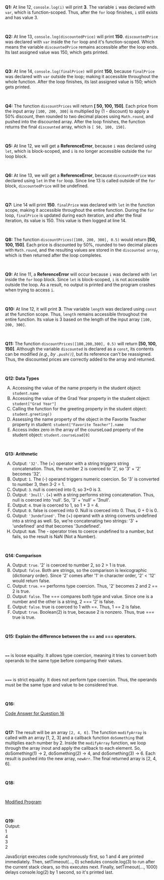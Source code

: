 **Q1:** At line 12, `console.log(i)` will print **3**. The variable `i` was declared with `var`, which is function-scoped. Thus, after the `for` loop finishes, `i` still exists and has value 3.

<br> 

**Q2:** At line 13, `console.log(discountedPrice)` will print **150**. `discountedPrice` was declared with `var` inside the `for` loop and it's function-scoped. Which means the variable `discountedPrice` remains accessible after the loop ends. Its last assigned value was 150, which gets printed. 

<br> 

**Q3:** At line 14, `console.log(finalPrice)` will print **150**, because `finalPrice` was declared with `var` outside the loop; making it accessible throughout the whole function. After the loop finishes, its last assigned value is 150; which gets printed. 

<br>

**Q4:** The function `discountPrices` will return **[ 50, 100, 150]**. Each price from the input array `[100, 200, 300]` is multiplied by (1 - discount) to apply a 50% discount, then rounded to two decimal places using `Math.round`, and pushed into the discounted array. After the loop finishes, the function returns the final `discounted` array, which is `[ 50, 100, 150]`.

<br>

**Q5:** At line 12, we will get a **ReferenceError**, because `i` was declared using `let`, which is block-scoped, and `i` is no longer accessible outside the `for` loop block.

<br>

**Q6:** At line 13, we will get a **ReferenceError**, because `discountedPrice` was declared using `let` in the `for` loop. Since line 13 is called outside of the `for` block, `discountedPrice` will be undefined. 

<br>

**Q7:** Line 14 will print **150**. `finalPrice` was declared with `let` in the function scope, making it accessible throughout the entire function. During the `for` loop, `finalPrice` is updated during each iteration, and after the final iteration, its value is 150. This value is then logged at line 14. 

<br>

**Q8:** The function `discountPrices([100, 200, 300], 0.5)` would return **[50, 100, 150]**. Each price is discounted by 50%, rounded to two decimal places with `Math.round`, and the resulting values are stored in the `discounted array`, which is then returned after the loop completes.

<br>

**Q9:** At line 11, a **ReferenceError** will occur because `i` was declared with `let` inside the `for` loop block. Since `let` is block-scoped, `i` is not accessible outside the loop. As a result, no output is printed and the program crashes when trying to access `i`. 

<br>

**Q10:** At line 12, it will print **3**. Thw variable `length` was declared using `const` at the function scope. Thus, `length` remains accessible throughout the entire function. Its value is 3 based on the length of the input array `[100, 200, 300]`. 

<br>

**Q11:** The function `discountPrices([100,200,300], 0.5)` will return **[50, 100, 150]**. Although the variable `discounted` is declared as a `const`, its contents can be modified *(e.g., by `.push()`)*, but its reference can't be reassigned. Thus, the discounted prices are correctly added to the array and returned. 

<br>

**Q12: Data Types**
<ol type="A">
  <li>Accessing the value of the name property in the student object: <code>student.name</code> </li>
  <li>Accessing the value of the Grad Year property in the student object: <code>student["Grad Year"]</code></li>
  <li>Calling the function for the greeting property in the student object: <code>student.greeting()</code></li>
  <li>Assessing the name property of the object in the Favorite Teacher property in student: <code>student["Favorite Teacher"].name</code></li>
  <li>Access index zero in the array of the courseLoad property of the student object: <code>student.courseLoad[0]</code></li>
</ol>

<br>

**Q13: Arithmetic**
<ol type ="A">
    <li>Output: <code>'32'</code>. The (+) operator with a string triggers string concatenation. Thus, the number 2 is coerced to '2', so '3' + '2' becomes '32'. </li>
    <li>Output: <code>1</code>. The (-) operand triggers numeric coercion. So '3' is converted to number 3, then 3-2 = 1. </li>
    <li>Output: <code>3</code>. null is coerced into 0, so 3+0 is 3.</li>
    <li>Output: <code>'3null'</code>. (+) with a string performs string concatenation. Thus, null is coerced into 'null'. So, '3' + 'null' = '3null'. </li>
    <li>Output: <code>4</code>. true is coerced to 1, so 1 + 3 = 4. </li>
    <li>Output: <code>0</code>. false is coerced into 0. Null is coerced into 0. Thus, 0 + 0 is 0. </li>
    <li>Output: <code>'3undefined'</code>. The (+) operand with a string converts undefined into a string as well. So, we're concatenating two strings: '3' + 'undefined' and that becomes '3undefined'. </li>
    <li>Output: <code>NaN</code>. The - operator tries to coerce undefined to a number, but fails, so the result is NaN (Not a Number).</li> 
</ol>

<br>

**Q14: Comparison**
<ol type="A">
    <li>Output: <code>true</code>. '2' is coerced to number 2, so 2 > 1 is true. </li>
    <li>Output: <code>false</code>. Both are strings, so the comparison is lexicographic (dictionary order). Since '2' comes after '1' in character order, '2' < '12' would return false.</li>
    <li>Output: <code>true</code>. == performs type coercion. Thus, '2' becomes 2 and 2 == 2 is true.</li>
    <li>Output: <code>false</code>. The ===  compares both type and value. Since one is a number and the other is a string, 2 === '2' is false. </li>
    <li>Output: <code>false</code>. true is coerced to 1 with ==. Thus, 1 == 2 is false. </li>
    <li>Output: <code>true</code>. Boolean(2) is true, because 2 is nonzero. Thus, true === true is true. </li>
</ol>

<br>

**Q15: Explain the difference between the == and === operators.** 

<br>

`==` is loose equality. It allows type coercion, meaning it tries to convert both operands to the same type before comparing their values. 

<br>

`===` is strict equality. It does not perform type coercion. Thus, the operands must be the same type and value to be considered true. 

<br>

**Q16:** 
<br>

[Code Answer for Question 16](part2-question16.js)

<br>

**Q17:** The result will be an array `[2, 4, 6]`. The function `modifyArray` is called with an array [1, 2, 3] and a callback function `doSomething` that multiplies each number by 2.
Inside the `modifyArray` function, we loop through the array inout and apply the callback to each element. So, doSomething(1) → 2, doSomething(2) → 4, and doSomething(3) → 6. Each result is pushed into the new array, `newArr`. The final returned array is [2, 4, 6].

<br>

**Q18:**

<br>

[Modified Program](part2-question18.js)

<br>

**Q19:** 
<br> 
Output: <br>
1 <br>
4 <br>
3 <br>
2 <br>

JavaScript executes code synchronously first, so 1 and 4 are printed immediately. Then, setTimeout(..., 0) schedules console.log(3) to run after the current stack clears, so this executes next. Finally, setTimeout(..., 1000) delays console.log(2) by 1 second, so it's printed last.




